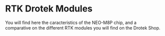 # RTK Drotek Modules

You will find here the caracteristics of the NEO-M8P chip, and a comparative on the different RTK modules you will find on the Drotek Shop.





